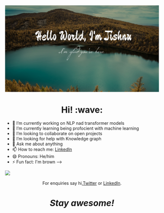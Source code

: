 ![](images/HelloJishnu.jpg)
<h1 align='center'> Hi! :wave:</h1>

[comment]: <> (This is a comment, it will not be included)

- 🔭 I’m currently working on NLP nad transformer models
- 🌱 I’m currently learning being profocient with machine learning
- 👯 I’m looking to collaborate on open projects
- 🤔 I’m looking for help with Knowledge graph 
- 💬 Ask me about anything
- 📫 How to reach me: [LinkedIn](www.linkedin.com/in/jishnu-jayaraj-9299b7b5)
- 😄 Pronouns: He/him
- ⚡ Fun fact: I'm brown
-->


![](https://img.shields.io/badge/<WORD_ON_LEFT>-<WORD_ON_RIGHT>-informational?style=flat&logo=<LOGO_NAME>&logoColor=white&color=2bbc8a)


<p align='center'>For enquiries say hi,<a href="https://twitter.com/ji5hnu">Twitter</a> or <a href="www.linkedin.com/in/jishnu-jayaraj-9299b7b5">LinkedIn</a>.</p>

<h1 align='center'><i>Stay awesome!</i></h1>
